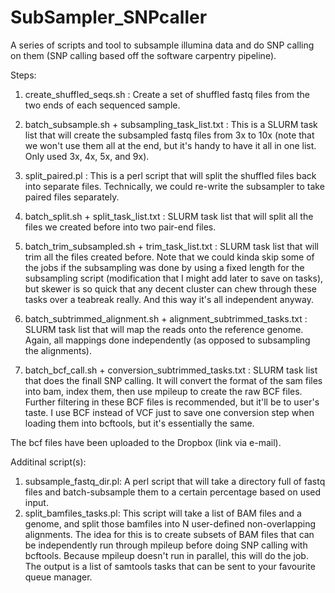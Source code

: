 # SubSampler_SNPcaller
A series of scripts and tool to subsample illumina data and do SNP calling on them (SNP calling based off the software carpentry pipeline).

Steps:

1. create_shuffled_seqs.sh : Create a set of shuffled fastq files from the two ends of each sequenced sample.

2. batch_subsample.sh + subsampling_task_list.txt : This is a SLURM task list that will create the subsampled fastq files from 3x to 10x (note that we won't use them all at the end, but it's handy to have it all in one list. Only used 3x, 4x, 5x, and 9x).

3. split_paired.pl : This is a perl script that will split the shuffled files back into separate files. Technically, we could re-write the subsampler to take paired files separately.

4. batch_split.sh + split_task_list.txt : SLURM task list that will split all the files we created before into two pair-end files.

5. batch_trim_subsampled.sh + trim_task_list.txt : SLURM task list that will trim all the files created before. Note that we could kinda skip some of the jobs if the subsampling was done by using a fixed length for the subsampling script (modification that I might add later to save on tasks), but skewer is so quick that any decent cluster can chew through these tasks over a teabreak really. And this way it's all independent anyway.

6. batch_subtrimmed_alignment.sh + alignment_subtrimmed_tasks.txt : SLURM task list that will map the reads onto the reference genome. Again, all mappings done independently (as opposed to subsampling the alignments).

7. batch_bcf_call.sh + conversion_subtrimmed_tasks.txt : SLURM task list that does the finall SNP calling. It will convert the format of the sam files into bam, index them, then use mpileup to create the raw BCF files. Further filtering in these BCF files is recommended, but it'll be to user's taste. I use BCF instead of VCF just to save one conversion step when loading them into bcftools, but it's essentially the same.

The bcf files have been uploaded to the Dropbox (link via e-mail).

Additinal script(s):

1. subsample_fastq_dir.pl: A perl script that will take a directory full of fastq files and batch-subsample them to a certain percentage based on used input.
2. split_bamfiles_tasks.pl: This script will take a list of BAM files and a genome, and split those bamfiles into N user-defined non-overlapping alignments. The idea for this is to create subsets of BAM files that can be independently run through mpileup before doing SNP calling with bcftools. Because mpileup doesn't run in parallel, this will do the job. The output is a list of samtools tasks that can be sent to your favourite queue manager.
